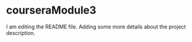 # courseraModule3
I am editing the README file. Adding some more details about the project description.
